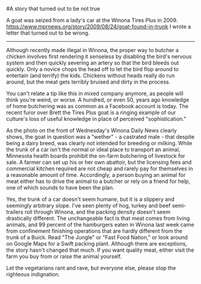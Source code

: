 #A story that turned out to be not true

A goat was seized from a lady's car at the Winona Tires Plus in 2009. 
<https://www.mprnews.org/story/2009/08/24/goat-found-in-trunk>
I wrote a letter that turned out to be wrong.

*** 

Although recently made illegal in Winona, the proper way to butcher a chicken involves first rendering it senseless by disabling the bird's nervous system and then quickly severing an artery so that the bird bleeds out quickly. Only a novice chops the head off to let the bird flop around to entertain (and terrify) the kids. Chickens without heads really do run around, but the meat gets terribly bruised and dirty in the process.

You can't relate a tip like this in mixed company anymore, as people will think you're weird, or worse. A hundred, or even 50, years ago knowledge of home butchering was as common as a Facebook account is today. The recent furor over Brett the Tires Plus goat is a ringing example of our culture's loss of useful knowledge in place of perceived "sophistication."

As the photo on the front of Wednesday's Winona Daily News clearly shows, the goat in question was a "wether" - a castrated male - that despite being a dairy breed, was clearly not intended for breeding or milking. While the trunk of a car isn't the normal or ideal place to transport an animal, Minnesota health boards prohibit the on-farm butchering of livestock for sale. A farmer can set up his or her own abattoir, but the licensing fees and commercial kitchen required are not cheap and rarely pay for themselves in a reasonable amount of time. Accordingly, a person buying an animal for meat either has to drive the animal to a butcher or rely on a friend for help, one of which sounds to have been the plan.

Yes, the trunk of a car doesn't seem humane, but it is a slippery and seemingly arbitrary slope. I've seen plenty of hog, turkey and beef semi-trailers roll through Winona, and the packing density doesn't seem drastically different. The unchangeable fact is that meat comes from living animals, and 99 percent of the hamburgers eaten in Winona last week came from confinement finishing operations that are hardly different from the trunk of a Buick. Read "The Jungle" or "Fast Food Nation," or look around on Google Maps for a Swift packing plant. Although there are exceptions, the story hasn't changed that much. If you want quality meat, either visit the farm you buy from or raise the animal yourself.

Let the vegetarians rant and rave, but everyone else, please stop the righteous indignation.

